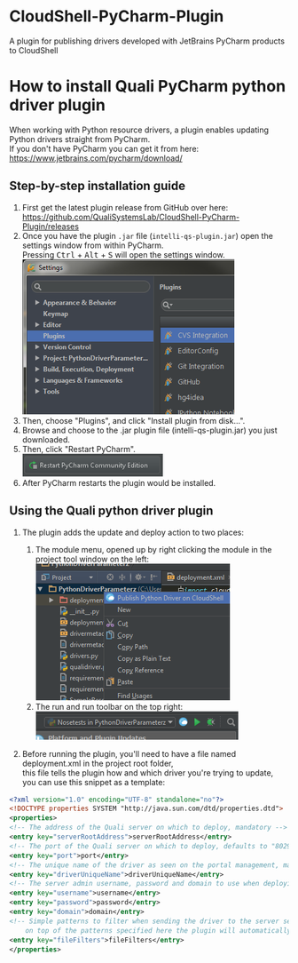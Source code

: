 # CloudShell-PyCharm-Plugin
A plugin for publishing drivers developed with JetBrains PyCharm products to CloudShell

# How to install Quali PyCharm python driver plugin

When working with Python resource drivers, a plugin enables updating Python drivers straight from PyCharm.  
If you don't have PyCharm you can get it from here: https://www.jetbrains.com/pycharm/download/

## Step-by-step installation guide

1. First get the latest plugin release from GitHub over here:  
    https://github.com/QualiSystemsLab/CloudShell-PyCharm-Plugin/releases
2. Once you have the plugin `.jar` file (`intelli-qs-plugin.jar`) open the settings window from within PyCharm.  
    Pressing <kbd>Ctrl</kbd> + <kbd>Alt</kbd> + <kbd>S</kbd> will open the settings window.  
    ![Settings Window](/docs/images/settings_window.png)
3. Then, choose "Plugins", and click "Install plugin from disk...".  
4. Browse and choose to the .jar plugin file (intelli-qs-plugin.jar) you just downloaded.  
5. Then, click "Restart PyCharm".  
    ![Restart Button](/docs/images/restart_button.png)
6. After PyCharm restarts the plugin would be installed.

## Using the Quali python driver plugin
1. The plugin adds the update and deploy action to two places:
    1. The module menu, opened up by right clicking the module in the project tool window on the left:  
        ![Project Tool Window](/docs/images/module_menu.png)
    2. The run and run toolbar on the top right:  
        ![Runner Actions](/docs/images/build_menu.png)

2. Before running the plugin, you'll need to have a file named deployment.xml in the project root folder,  
    this file tells the plugin how and which driver you're trying to update, you can use this snippet as a template:
``` xml
<?xml version="1.0" encoding="UTF-8" standalone="no"?>
<!DOCTYPE properties SYSTEM "http://java.sun.com/dtd/properties.dtd">
<properties>
<!-- The address of the Quali server on which to deploy, mandatory -->
<entry key="serverRootAddress">serverRootAddress</entry>
<!-- The port of the Quali server on which to deploy, defaults to "8029" -->
<entry key="port">port</entry>
<!-- The unique name of the driver as seen on the portal management, mandatory -->
<entry key="driverUniqueName">driverUniqueName</entry>
<!-- The server admin username, password and domain to use when deploying, defaults to "admin","admin" and "Global" -->
<entry key="username">username</entry>
<entry key="password">password</entry>
<entry key="domain">domain</entry>
<!-- Simple patterns to filter when sending the driver to the server separated by semicolons (e.g. "file.xml;logs/"),
    on top of the patterns specified here the plugin will automatically filter the "deployment/" and ".idea/" folders and the "deployment.xml" file -->
<entry key="fileFilters">fileFilters</entry>
</properties>
```
